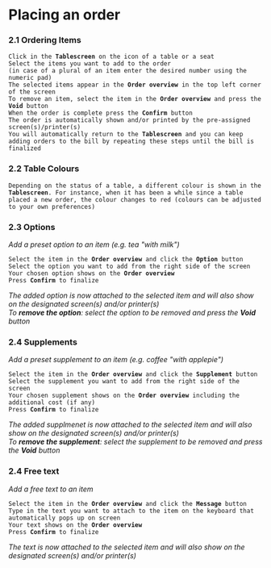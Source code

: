 # Placing an order   
### 2.1 Ordering Items   
<pre><code>Click in the <strong>Tablescreen</strong> on the icon of a table or a seat  
Select the items you want to add to the order  
(in case of a plural of an item enter the desired number using the numeric pad)  
The selected items appear in the <strong>Order overview</strong> in the top left corner of the screen   
To remove an item, select the item in the <strong>Order overview</strong> and press the <strong>Void</strong> button   
When the order is complete press the <strong>Confirm</strong> button   
The order is automatically shown and/or printed by the pre-assigned screen(s)/printer(s)
You will automatically return to the <strong>Tablescreen</strong> and you can keep adding orders to the bill by repeating these steps until the bill is finalized</code></pre>   
### 2.2 Table Colours   
<pre><code>Depending on the status of a table, a different colour is shown in the <strong>Tablescreen</strong>. For instance, when it has been a while since a table placed a new order, the colour changes to red (colours can be adjusted to your own preferences)</code></pre>   
### 2.3 Options  
*Add a preset option to an item (e.g. tea "with milk")*  
<pre><code>Select the item in the <strong>Order overview</strong> and click the <strong>Option</strong> button   
Select the option you want to add from the right side of the screen   
Your chosen option shows on the <strong>Order overview</strong>    
Press <strong>Confirm</strong> to finalize</code></pre>    
*The added option is now attached to the selected item and will also show on the designated screen(s) and/or printer(s)  
To <strong>remove the option</strong>: select the option to be removed and press the <strong>Void</strong> button*   
### 2.4 Supplements    
*Add a preset supplement to an item (e.g. coffee "with applepie")*   
<pre><code>Select the item in the <strong>Order overview</strong> and click the <strong>Supplement</strong> button   
Select the supplement you want to add from the right side of the screen   
Your chosen supplement shows on the <strong>Order overview</strong> including the additional cost (if any)    
Press <strong>Confirm</strong> to finalize</code></pre>    
*The added supplmenet is now attached to the selected item and will also show on the designated screen(s) and/or printer(s)  
To <strong>remove the supplement</strong>: select the supplement to be removed and press the <strong>Void</strong> button* 
### 2.4 Free text   
*Add a free text to an item*   
<pre><code>Select the item in the <strong>Order overview</strong> and click the <strong>Message</strong> button   
Type in the text you want to attach to the item on the keyboard that automatically pops up on screen   
Your text shows on the <strong>Order overview</strong>    
Press <strong>Confirm</strong> to finalize</code></pre>    
*The text is now attached to the selected item and will also show on the designated screen(s) and/or printer(s)*   

 <pre><code></code></pre>
